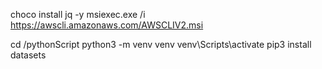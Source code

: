 choco install jq -y
msiexec.exe /i https://awscli.amazonaws.com/AWSCLIV2.msi

cd /pythonScript
python3 -m venv venv
venv\Scripts\activate
pip3 install datasets